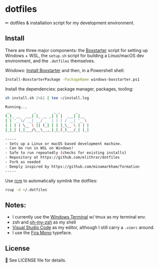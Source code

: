 # dotfiles

✏ dotfiles & installation script for my development environment.

## Install

There are three major components: the [Boxstarter](https://boxstarter.org) script for setting up Windows + WSL, the `setup.sh` script for building a Linux/macOS dev environment, and the `.dotfiles` themselves.

_Windows_: [Install Boxstarter](https://boxstarter.org/InstallBoxstarter) and then, in a Powershell shell:

```sh
Install-BoxstarterPackage -PackageName windows-boxstarter.ps1
```

Install the dependencies: package manager, packages, tooling:

```sh
sh install.sh 2>&1 | tee ~/install.log

Running...
 _           _        _ _       _     
(_)_ __  ___| |_ __ _| | |  ___| |__  
| | '_ \/ __| __/ _  | | | / __| '_ \ 
| | | | \__ \ || (_| | | |_\__ \ | | |
|_|_| |_|___/\__\__,_|_|_(_)___/_| |_|
                                      
-----
- Sets up a Linux or macOS based development machine.
- Can be run in WSL on Windows!
- Safe to run repeatedly (checks for existing installs)
- Repository at https://github.com/elithrar/dotfiles
- Fork as needed
- Deeply inspired by https://github.com/minamarkham/formation
-----
```

Use [rcm](https://github.com/thoughtbot/rcm) to automatically symlink the dotfiles:

```sh
rcup -d ~/.dotfiles
```

## Notes:

- I currently use the [Windows Terminal](https://github.com/microsoft/terminal) w/ tmux as my
  terminal env.
- zsh and [oh-my-zsh](https://github.com/robbyrussell/oh-my-zsh) as my shell
- [Visual Studio Code](https://code.visualstudio.com/) as my editor, although I still carry a `.vimrc` around.
- I use the [Fira Mono](http://mozilla.github.io/Fira/) typeface.

## License

📜 See LICENSE file for details.
